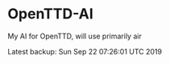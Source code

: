 # OpenTTD-AI
My AI for OpenTTD, will use primarily air

Latest backup: Sun Sep 22 07:26:01 UTC 2019
